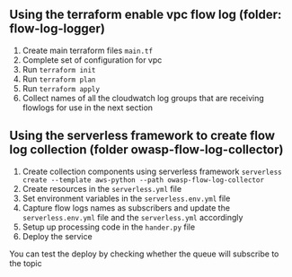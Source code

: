 ## Using the terraform enable vpc flow log (folder: flow-log-logger)
1. Create main terraform files
`main.tf`
2. Complete set of configuration for vpc
3. Run `terraform init`
4. Run `terraform plan`
5. Run `terraform apply`
6. Collect names of all the cloudwatch log groups that are receiving flowlogs for use in the next section

## Using the serverless framework to create flow log collection (folder owasp-flow-log-collector)
1. Create collection components using serverless framework
`serverless create --template aws-python --path owasp-flow-log-collector`
2. Create resources in the `serverless.yml` file
3. Set environment variables in the `serverless.env.yml` file
4. Capture flow logs names as subscribers and update the `serverless.env.yml` file and the `serverless.yml` accordingly
4. Setup up processing code in the `hander.py` file
5. Deploy the service


You can test the deploy by checking whether the queue will subscribe to the topic
